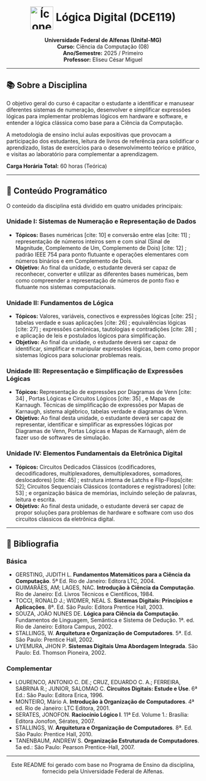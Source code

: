 <h1 align="center">
  <img src="https://i.imgur.com/kY8X4kU.png" alt="Ícone de Circuitos" width="60" style="vertical-align: middle;"/>
  Lógica Digital (DCE119)
</h1>

<p align="center">
  <strong>Universidade Federal de Alfenas (Unifal-MG)</strong><br>
   <strong>Curso:</strong> Ciência da Computação (08) <br>
   <strong>Ano/Semestre:</strong> 2025 / Primeiro <br>
   <strong>Professor:</strong> Eliseu César Miguel 
</p>

---

## 📚 Sobre a Disciplina

 O objetivo geral do curso é capacitar o estudante a identificar e manusear diferentes sistemas de numeração, desenvolver e simplificar expressões lógicas para implementar problemas lógicos em hardware e software, e entender a lógica clássica como base para a Ciência da Computação. 

 A metodologia de ensino inclui aulas expositivas que provocam a participação dos estudantes, leitura de livros de referência para solidificar o aprendizado, listas de exercícios para o desenvolvimento teórico e prático, e visitas ao laboratório para complementar a aprendizagem. 

 **Carga Horária Total:** 60 horas (Teórica) 

---

## 🎯 Conteúdo Programático

O conteúdo da disciplina está dividido em quatro unidades principais:

### Unidade I: Sistemas de Numeração e Representação de Dados
-  **Tópicos:** Bases numéricas [cite: 10]  e conversão entre elas [cite: 11] ; representação de números inteiros sem e com sinal (Sinal de Magnitude, Complemento de Um, Complemento de Dois) [cite: 12] ; padrão IEEE 754 para ponto flutuante   e operações elementares com números binários e em Complemento de Dois. 
-  **Objetivo:** Ao final da unidade, o estudante deverá ser capaz de reconhecer, converter e utilizar as diferentes bases numéricas, bem como compreender a representação de números de ponto fixo e flutuante nos sistemas computacionais. 

### Unidade II: Fundamentos de Lógica
-  **Tópicos:** Valores, variáveis, conectivos e expressões lógicas [cite: 25] ; tabelas verdade e suas aplicações [cite: 26] ; equivalências lógicas [cite: 27] ; expressões canônicas, tautologias e contradições [cite: 28] ; e aplicação de leis e postulados lógicos para simplificação. 
-  **Objetivo:** Ao final da unidade, o estudante deverá ser capaz de identificar, simplificar e manipular expressões lógicas, bem como propor sistemas lógicos para solucionar problemas reais. 

### Unidade III: Representação e Simplificação de Expressões Lógicas
-  **Tópicos:** Representação de expressões por Diagramas de Venn [cite: 34] , Portas Lógicas e Circuitos Lógicos [cite: 35] , e Mapas de Karnaugh.  Técnicas de simplificação de expressões por Mapas de Karnaugh, sistema algébrico, tabelas verdade e diagramas de Venn. 
-  **Objetivo:** Ao final desta unidade, o estudante deverá ser capaz de representar, identificar e simplificar as expressões lógicas por Diagramas de Venn, Portas Lógicas e Mapas de Karnaugh, além de fazer uso de softwares de simulação. 

### Unidade IV: Elementos Fundamentais da Eletrônica Digital
-  **Tópicos:** Circuitos Dedicados Clássicos (codificadores, decodificadores, multiplexadores, demultiplexadores, somadores, deslocadores) [cite: 45] ; estrutura interna de Latchs e Flip-Flops[cite: 52];  Circuitos Sequenciais Clássicos (contadores e registradores) [cite: 53] ; e organização básica de memórias, incluindo seleção de palavras, leitura e escrita. 
-  **Objetivo:** Ao final desta unidade, o estudante deverá ser capaz de propor soluções para problemas de hardware e software com uso dos circuitos clássicos da eletrônica digital. 

---

## 📖 Bibliografia

### Básica
- GERSTING, JUDITH L. **Fundamentos Matemáticos para a Ciência da Computação**. 5ª Ed.  Rio de Janeiro: Editora LTC, 2004. 
- GUIMARÃES, AM; LAGES, NAC. **Introdução à Ciência da Computação**. Rio de Janeiro: Ed.  Livros Técnicos e Científicos, 1984. 
- TOCCI, RONALD J.; WIDMER, NEAL S. **Sistemas Digitais: Princípios e Aplicações**. 8ª. Ed.  São Paulo: Editora Prentice Hall, 2003. 
- SOUZA, JOÃO NUNES DE. **Lógica para Ciência da Computação**. Fundamentos de Linguagem, Semântica e Sistema de Dedução. 1ª. ed.  Rio de Janeiro: Editora Campus, 2002. 
- STALLINGS, W. **Arquitetura e Organização de Computadores**. 5ª. Ed.  São Paulo: Prentice Hall, 2002. 
- UYEMURA, JHON P. **Sistemas Digitais Uma Abordagem Integrada**. São Paulo: Ed.  Thomson Pioneira, 2002. 

### Complementar
- LOURENCO, ANTONIO C. DE.; CRUZ, EDUARDO C. A.; FERREIRA, SABRINA R.; JUNIOR, SALOMAO C. **Circuitos Digitais: Estude e Use**.  6ª Ed.: São Paulo: Editora Erica, 1996. 
- MONTEIRO, Mário A. **Introdução à Organização de Computadores**. 4ª ed.  Rio de Janeiro: LTC Editora, 2001. 
- SERATES, JONOFON. **Raciocínio Lógico I**. 11ª Ed.  Volume 1.: Brasília: Editora Jonofon, Sérates, 2007. 
- STALLINGS, W. **Arquitetura e Organização de Computadores**. 8ª. Ed.  São Paulo: Prentice Hall, 2010. 
- TANENBAUM, ANDREW S. **Organização Estruturada de Computadores**.  5a ed.: São Paulo: Pearson Prentice-Hall, 2007. 

---

<p align="center">
  Este README foi gerado com base no Programa de Ensino da disciplina, fornecido pela Universidade Federal de Alfenas.
</p>
